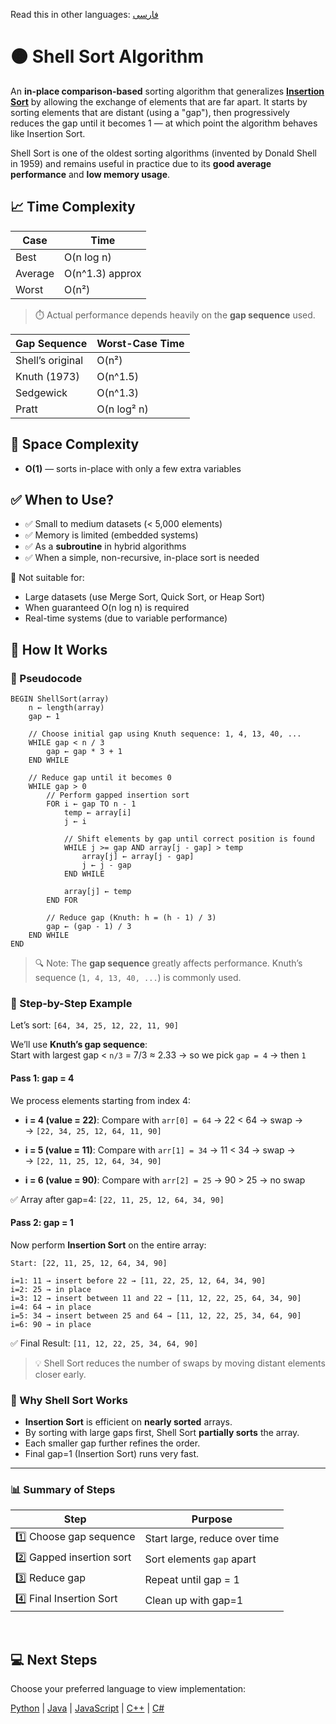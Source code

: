 Read this in other languages: [فارسی](/sorting/shell-sort/README.fa.md)

# 🟠 Shell Sort Algorithm

An **in-place comparison-based** sorting algorithm that generalizes **[Insertion Sort](/sorting/insertion-sort/README.md)** by allowing the exchange of elements that are far apart. It starts by sorting elements that are distant (using a "gap"), then progressively reduces the gap until it becomes 1 — at which point the algorithm behaves like Insertion Sort.

Shell Sort is one of the oldest sorting algorithms (invented by Donald Shell in 1959) and remains useful in practice due to its **good average performance** and **low memory usage**.

## 📈 Time Complexity

| Case      | Time               |
|-----------|--------------------|
| Best      | O(n log n)         |
| Average   | O(n^1.3) approx    |
| Worst     | O(n²)              |

> ⏱️ Actual performance depends heavily on the **gap sequence** used.

| Gap Sequence       | Worst-Case Time     |
|--------------------|---------------------|
| Shell’s original   | O(n²)               |
| Knuth (1973)       | O(n^1.5)            |
| Sedgewick          | O(n^1.3)            |
| Pratt              | O(n log² n)         |

## 💾 Space Complexity
- **O(1)** — sorts in-place with only a few extra variables

## ✅ When to Use?
- ✅ Small to medium datasets (< 5,000 elements)
- ✅ Memory is limited (embedded systems)
- ✅ As a **subroutine** in hybrid algorithms
- ✅ When a simple, non-recursive, in-place sort is needed

🚫 Not suitable for:
- Large datasets (use Merge Sort, Quick Sort, or Heap Sort)
- When guaranteed O(n log n) is required
- Real-time systems (due to variable performance)

## 🔄 How It Works

### 🧩 Pseudocode

```
BEGIN ShellSort(array)
    n ← length(array)
    gap ← 1

    // Choose initial gap using Knuth sequence: 1, 4, 13, 40, ...
    WHILE gap < n / 3
        gap ← gap * 3 + 1
    END WHILE

    // Reduce gap until it becomes 0
    WHILE gap > 0
        // Perform gapped insertion sort
        FOR i ← gap TO n - 1
            temp ← array[i]
            j ← i

            // Shift elements by gap until correct position is found
            WHILE j >= gap AND array[j - gap] > temp
                array[j] ← array[j - gap]
                j ← j - gap
            END WHILE

            array[j] ← temp
        END FOR

        // Reduce gap (Knuth: h = (h - 1) / 3)
        gap ← (gap - 1) / 3
    END WHILE
END
```

> 🔍 Note: The **gap sequence** greatly affects performance. Knuth’s sequence (`1, 4, 13, 40, ...`) is commonly used.

### 🔄 Step-by-Step Example

Let’s sort: `‭[64, 34, 25, 12, 22, 11, 90]‬`

We’ll use **Knuth’s gap sequence**:  
Start with largest gap < `n/3` = 7/3 ≈ 2.33 → so we pick `gap = 4` → then `1`

#### Pass 1: gap = 4

We process elements starting from index 4:

- **i = 4 (value = 22)**: Compare with `arr[0] = 64` → 22 < 64 → swap →  
  → `[22, 34, 25, 12, 64, 11, 90]`

- **i = 5 (value = 11)**: Compare with `arr[1] = 34` → 11 < 34 → swap →  
  → `[22, 11, 25, 12, 64, 34, 90]`

- **i = 6 (value = 90)**: Compare with `arr[2] = 25` → 90 > 25 → no swap

✅ Array after gap=4: `‭[22, 11, 25, 12, 64, 34, 90]‬`

#### Pass 2: gap = 1

Now perform **Insertion Sort** on the entire array:

```
Start: [22, 11, 25, 12, 64, 34, 90]

i=1: 11 → insert before 22 → [11, 22, 25, 12, 64, 34, 90]
i=2: 25 → in place
i=3: 12 → insert between 11 and 22 → [11, 12, 22, 25, 64, 34, 90]
i=4: 64 → in place
i=5: 34 → insert between 25 and 64 → [11, 12, 22, 25, 34, 64, 90]
i=6: 90 → in place
```

✅ Final Result: `‭[11, 12, 22, 25, 34, 64, 90]‬`

> 💡 Shell Sort reduces the number of swaps by moving distant elements closer early.

### 🧠 Why Shell Sort Works

- **Insertion Sort** is efficient on **nearly sorted** arrays.
- By sorting with large gaps first, Shell Sort **partially sorts** the array.
- Each smaller gap further refines the order.
- Final gap=1 (Insertion Sort) runs very fast.

---

### 📊 Summary of Steps

| Step | Purpose |
|------|--------|
| 1️⃣ Choose gap sequence | Start large, reduce over time |
| 2️⃣ Gapped insertion sort | Sort elements `gap` apart |
| 3️⃣ Reduce gap | Repeat until gap = 1 |
| 4️⃣ Final Insertion Sort | Clean up with gap=1 |

<br />

## 💻 Next Steps

Choose your preferred language to view implementation:

[Python](/sorting/shell-sort/python/shell_sort.py) | [Java](/sorting/shell-sort/java/ShellSort.java) | [JavaScript](/sorting/shell-sort/javascript/shell-sort.js) | [C++](/sorting/shell-sort/C++/shell_sort.cpp) | [C#](/sorting/shell-sort/csharp/ShellSort.cs)